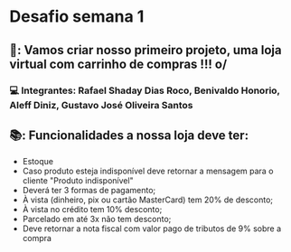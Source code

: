 # Desafio semana 1

## 📝: Vamos criar nosso primeiro projeto, uma loja virtual com carrinho de compras !!! o/
### 💻 Integrantes: Rafael Shaday Dias Roco, Benivaldo Honorio, Aleff Diniz, Gustavo José Oliveira Santos

## 📚: Funcionalidades a nossa loja deve ter:
* Estoque
* Caso produto esteja indisponível deve retornar a mensagem para o cliente "Produto indisponível"
* Deverá ter 3 formas de pagamento;
* À vista (dinheiro, pix ou cartão MasterCard) tem 20% de desconto;
* À vista no crédito tem 10% desconto;
* Parcelado em até 3x não tem desconto;
* Deve retornar a nota fiscal com valor pago de tributos de 9% sobre a compra
